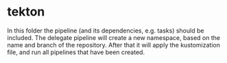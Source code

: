 # tekton

In this folder the pipeline (and its dependencies, e.g. tasks) should be included. The delegate pipeline will create a new namespace, based on the name and branch of the repository. After that it will apply the kustomization file, and run all pipelines that have been created.